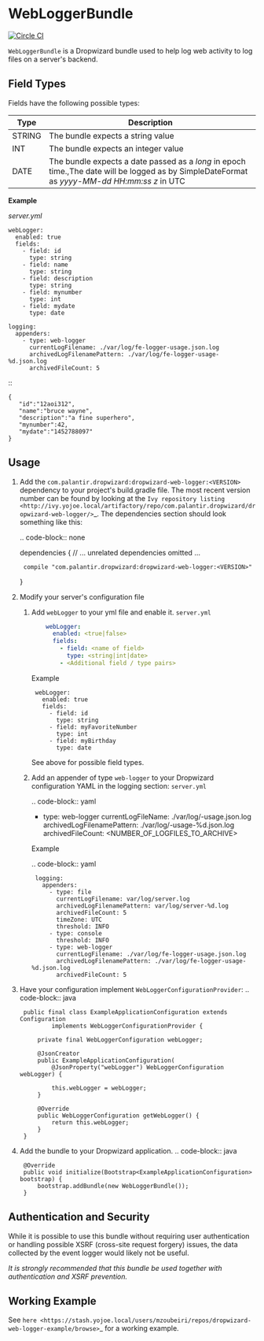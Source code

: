 WebLoggerBundle
===============
[![Circle CI](https://circleci.com/gh/palantir/dropwizard-web-logger.svg?style=svg&circle-token=ef99a2065c608bd3fd6237eff9034488275d6582)](https://circleci.com/gh/palantir/dropwizard-web-logger)


``WebLoggerBundle`` is a Dropwizard bundle used to help log web activity to log files on a server's backend.


Field Types
-----------
Fields have the following possible types:

| Type   | Description                                                                                                                                  |
|--------|----------------------------------------------------------------------------------------------------------------------------------------------|
| STRING | The bundle expects a string value                                                                                                            |
| INT    | The bundle expects an integer value                                                                                                          |
| DATE   | The bundle expects a date passed as a *long* in epoch time.,The date will be logged as by SimpleDateFormat as *yyyy-MM-dd HH:mm:ss z* in UTC |

**Example**

*server.yml*

    webLogger:
      enabled: true
      fields:
        - field: id
          type: string
        - field: name
          type: string
        - field: description
          type: string
        - field: mynumber
          type: int
        - field: mydate
          type: date

    logging:
      appenders:
        - type: web-logger
          currentLogFilename: ./var/log/fe-logger-usage.json.log
          archivedLogFilenamePattern: ./var/log/fe-logger-usage-%d.json.log
          archivedFileCount: 5

::

    {
       "id":"12aoi312",
       "name":"bruce wayne",
       "description":"a fine superhero",
       "mynumber":42,
       "mydate":"1452788097"
    }

Usage
-----

1.  Add the ``com.palantir.dropwizard:dropwizard-web-logger:<VERSION>`` dependency to your project's build.gradle file.
    The most recent version number can be found by looking at the `Ivy repository listing <http://ivy.yojoe.local/artifactory/repo/com.palantir.dropwizard/dropwizard-web-logger/>`_.
    The dependencies section should look something like this:

    .. code-block:: none

       dependencies {
         // ... unrelated dependencies omitted ...

         compile "com.palantir.dropwizard:dropwizard-web-logger:<VERSION>"
       }

2.  Modify your server's configuration file

    1. Add ``webLogger`` to your yml file and enable it.
        ``server.yml``
		``` yml
            webLogger:
              enabled: <true|false>
              fields:
                - field: <name of field>
                  type: <string|int|date>
                - <Additional field / type pairs>
		```
        Example
        
            webLogger:
              enabled: true
              fields:
                - field: id
                  type: string
                - field: myFavoriteNumber
                  type: int
                - field: myBirthday
                  type: date

        See above for possible field types.

    2. Add an appender of type ``web-logger`` to your Dropwizard configuration YAML in the logging section:
        ``server.yml``

        .. code-block:: yaml

          - type: web-logger
            currentLogFileName: ./var/log/<APPNAME>-usage.json.log
            archivedLogFilenamePattern: ./var/log/<APPNAME>-usage-%d.json.log
            archivedFileCount: <NUMBER_OF_LOGFILES_TO_ARCHIVE>

        Example

        .. code-block:: yaml

            logging:
              appenders:
                - type: file
                  currentLogFilename: var/log/server.log
                  archivedLogFilenamePattern: var/log/server-%d.log
                  archivedFileCount: 5
                  timeZone: UTC
                  threshold: INFO
                - type: console
                  threshold: INFO
                - type: web-logger
                  currentLogFilename: ./var/log/fe-logger-usage.json.log
                  archivedLogFilenamePattern: ./var/log/fe-logger-usage-%d.json.log
                  archivedFileCount: 5

3. Have your configuration implement ``WebLoggerConfigurationProvider``:
    .. code-block:: java

        public final class ExampleApplicationConfiguration extends Configuration
                implements WebLoggerConfigurationProvider {

            private final WebLoggerConfiguration webLogger;

            @JsonCreator
            public ExampleApplicationConfiguration(
                @JsonProperty("webLogger") WebLoggerConfiguration webLogger) {

                this.webLogger = webLogger;
            }

            @Override
            public WebLoggerConfiguration getWebLogger() {
                return this.webLogger;
            }
        }

4. Add the bundle to your Dropwizard application.
    .. code-block:: java

        @Override
        public void initialize(Bootstrap<ExampleApplicationConfiguration> bootstrap) {
            bootstrap.addBundle(new WebLoggerBundle());
        }



Authentication and Security
---------------------------

While it is possible to use this bundle without requiring user authentication
or handling possible XSRF (cross-site request forgery) issues, the data
collected by the event logger would likely not be useful.

*It is strongly recommended that this bundle be used together with authentication and XSRF prevention.*


Working Example
---------------

See `here <https://stash.yojoe.local/users/mzoubeiri/repos/dropwizard-web-logger-example/browse>`_ for a working example.

